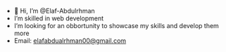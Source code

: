 - 👋 Hi, I’m @Elaf-Abdulrhman
- I’m skilled in web development
- I’m looking for an obbortunity to showcase my skills and develop them more 
- Email: elafabdualrhman00@gmail.com
